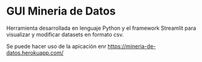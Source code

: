 # GUI Mineria de Datos

Herramienta desarrollada en lenguaje Python y el framework Streamlit para visualizar y modificar datasets en formato csv.

Se puede hacer uso de la apicación enr https://mineria-de-datos.herokuapp.com/

